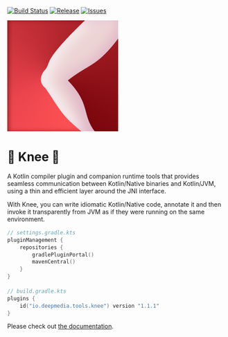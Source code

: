 [![Build Status](https://github.com/deepmedia/Knee/actions/workflows/build.yml/badge.svg?event=push)](https://github.com/deepmedia/Knee/actions)
[![Release](https://img.shields.io/github/release/deepmedia/Knee.svg)](https://github.com/deepmedia/Knee/releases)
[![Issues](https://img.shields.io/github/issues-raw/deepmedia/Knee.svg)](https://github.com/deepmedia/Knee/issues)

![Project logo](assets/logo_256.png)

# 🦵 Knee 🦵

A Kotlin compiler plugin and companion runtime tools that provides seamless communication between Kotlin/Native 
binaries and Kotlin/JVM, using a thin and efficient layer around the JNI interface.

With Knee, you can write idiomatic Kotlin/Native code, annotate it and then invoke it transparently from JVM 
as if they were running on the same environment.

```kotlin
// settings.gradle.kts
pluginManagement {
    repositories {
        gradlePluginPortal()
        mavenCentral()
    }
}

// build.gradle.kts
plugins {
    id("io.deepmedia.tools.knee") version "1.1.1"
}
```

Please check out [the documentation](https://opensource.deepmedia.io/knee).
